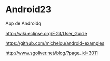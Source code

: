 Android23
=========

App de Androidq


http://wiki.eclipse.org/EGit/User_Guide


https://github.com/michelou/android-examples

http://www.sgoliver.net/blog/?page_id=3011
